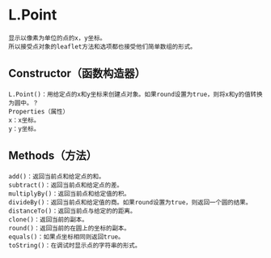#   L.Point
    显示以像素为单位的点的x，y坐标。
    所以接受点对象的leaflet方法和选项都也接受他们简单数组的形式。
##  Constructor（函数构造器）
    L.Point()：用给定点的x和y坐标来创建点对象。如果round设置为true，则将x和y的值转换为圆中。？
    Properties（属性）
    x：x坐标。
    y：y坐标。
##  Methods（方法）
    add()：返回当前点和给定点的和。
    subtract()：返回当前点和给定点的差。
    multiplyBy()：返回当前点和给定值的积。
    divideBy()：返回当前点和给定值的商。如果round设置为true，则返回一个圆的结果。
    distanceTo()：返回当前点与给定的的距离。
    clone()：返回当前的副本。
    round()：返回当前的在圆上的坐标的副本。
    equals()：如果点坐标相同则返回true。
    toString()：在调试时显示点的字符串的形式。